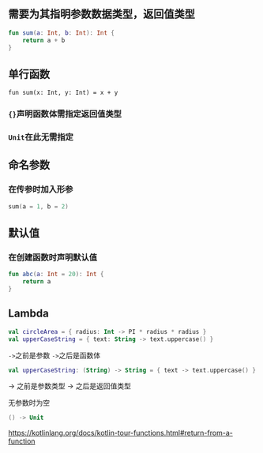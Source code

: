 ## 需要为其指明参数数据类型，返回值类型

```kotlin
fun sum(a: Int, b: Int): Int {  
    return a + b  
}
```
## 单行函数

```
fun sum(x: Int, y: Int) = x + y
```
### `{}`声明函数体需指定返回值类型
### `Unit`在此无需指定

## 命名参数
### 在传参时加入形参

```kotlin
sum(a = 1, b = 2)
```
## 默认值
### 在创建函数时声明默认值

```kotlin
fun abc(a: Int = 20): Int {  
    return a  
}
```

## Lambda

```kotlin
val circleArea = { radius: Int -> PI * radius * radius }
val upperCaseString = { text: String -> text.uppercase() }
```

`->`之前是参数
`->`之后是函数体


```kotlin
val upperCaseString: (String) -> String = { text -> text.uppercase() }
```

-> 之前是参数类型
-> 之后是返回值类型

无参数时为空

```kotlin
() -> Unit
```
https://kotlinlang.org/docs/kotlin-tour-functions.html#return-from-a-function

